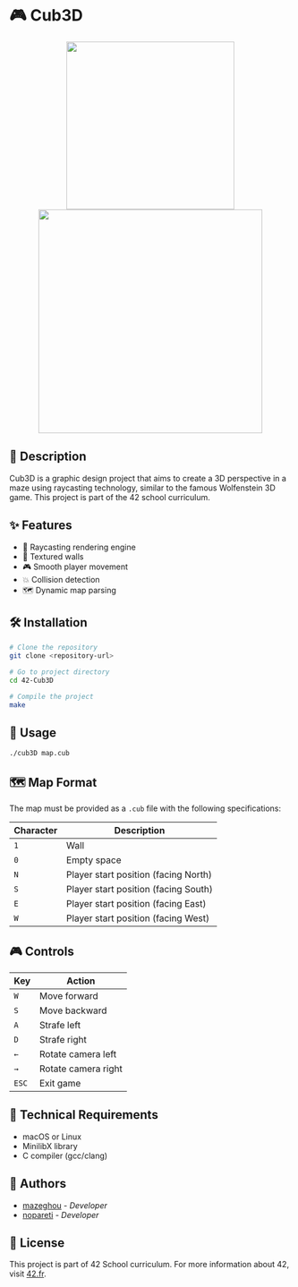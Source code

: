 # 🎮 Cub3D

<div align="center">
  <img src="https://i1.wp.com/blogs.letemps.ch/yannick-rochat/wp-content/uploads/sites/46/2016/08/2743857-auteurs-4-romerocarmack93.jpg?resize=300%2C300&ssl=1" width="300">
  <img src="https://shared.fastly.steamstatic.com/store_item_assets/steam/apps/2270/header.jpg?t=1664378515" width="400">
</div>

## 📝 Description
Cub3D is a graphic design project that aims to create a 3D perspective in a maze using raycasting technology, similar to the famous Wolfenstein 3D game. This project is part of the 42 school curriculum.

## ✨ Features
- 🎯 Raycasting rendering engine
- 🏰 Textured walls
- 🎮 Smooth player movement
- 💥 Collision detection
- 🗺️ Dynamic map parsing

## 🛠️ Installation

```bash
# Clone the repository
git clone <repository-url>

# Go to project directory
cd 42-Cub3D

# Compile the project
make
```

## 🚀 Usage

```bash
./cub3D map.cub
```

## 🗺️ Map Format
The map must be provided as a `.cub` file with the following specifications:

| Character | Description |
|-----------|-------------|
| `1` | Wall |
| `0` | Empty space |
| `N` | Player start position (facing North) |
| `S` | Player start position (facing South) |
| `E` | Player start position (facing East) |
| `W` | Player start position (facing West) |

## 🎮 Controls

| Key | Action |
|-----|--------|
| `W` | Move forward |
| `S` | Move backward |
| `A` | Strafe left |
| `D` | Strafe right |
| `←` | Rotate camera left |
| `→` | Rotate camera right |
| `ESC` | Exit game |

## 🔧 Technical Requirements
- macOS or Linux
- MinilibX library
- C compiler (gcc/clang)

## 👥 Authors
- [mazeghou](https://github.com/mathisdev7) - *Developer*
- [nopareti](https://github.com/Noe-Prt) - *Developer*

## 📄 License
This project is part of 42 School curriculum. For more information about 42, visit [42.fr](https://42.fr).
